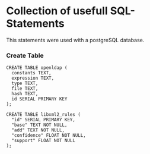 # Collection of usefull SQL-Statements

This statements were used with a postgreSQL database.

### Create Table

```
CREATE TABLE openldap (
  constants TEXT,
  expression TEXT,
  type TEXT,
  file TEXT,
  hash TEXT,
  id SERIAL PRIMARY KEY
);
```

```
CREATE TABLE libxml2_rules (
  "id" SERIAL PRIMARY KEY,
  "base" TEXT NOT NULL,
  "add" TEXT NOT NULL,
  "confidence" FLOAT NOT NULL,
  "support" FLOAT NOT NULL
);
```